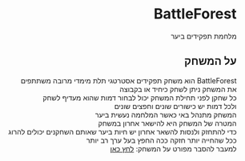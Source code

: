 <div lang="he" dir="rtl">
  
# BattleForest


מלחמת תפקידים ביער

## על המשחק
  BattleForest הוא משחק תפקידים אסטרטגי תלת מימדי מרובה משתתפים \
  את המשחק ניתן לשחק כיחיד או בקבוצה \
  כל שחקן לפני תחילת המשחק יכול לבחור דמות שהוא מעדיף לשחק\
  ולכל דמות יש כישורים שונים וחפצים שונים\
  המשחק מתנהל באי כאשר המלחמה נעשית ביער\
  המטרה של המשחק היא להישאר אחרון במשחק\
  כדי להתחזק ולנסות להשאר אחרון יש חיות ביער שאותם השחקנים יכולים להרוג\
  ככל שהחייה יותר חזקה ככה החפץ בעל ערך רב יותר\
  למעבר להסבר מפורט על המשחק: 
  [לחץ כאן](https://github.com/S-DevelopeGame/BattleForest/wiki)
</div>
